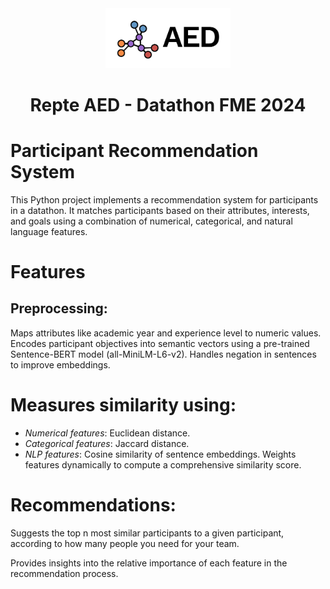 <div align="center">
    <img src="public/aed_logo.png" width="200" alt="AED logo" />
    <h1>Repte AED - Datathon FME 2024</h1>
</div>

# Participant Recommendation System

This Python project implements a recommendation system for participants in a datathon. It matches participants based on their attributes, interests, and goals using a combination of numerical, categorical, and natural language features.

# Features
## Preprocessing:

Maps attributes like academic year and experience level to numeric values.
Encodes participant objectives into semantic vectors using a pre-trained Sentence-BERT model (all-MiniLM-L6-v2).
Handles negation in sentences to improve embeddings.

# Measures similarity using:
 - *Numerical features*: Euclidean distance.
 - *Categorical features*: Jaccard distance.
 - *NLP features*: Cosine similarity of sentence embeddings.
Weights features dynamically to compute a comprehensive similarity score.

# Recommendations:

Suggests the top n most similar participants to a given participant, according to how many people you need for your team.

Provides insights into the relative importance of each feature in the recommendation process.
